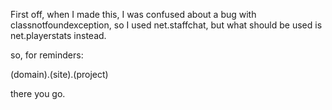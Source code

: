 First off, when I made this, I was confused about a bug with classnotfoundexception, so I used net.staffchat, but what should be used is 
net.playerstats instead.


so, for reminders:

(domain).(site).(project)


there you go.

